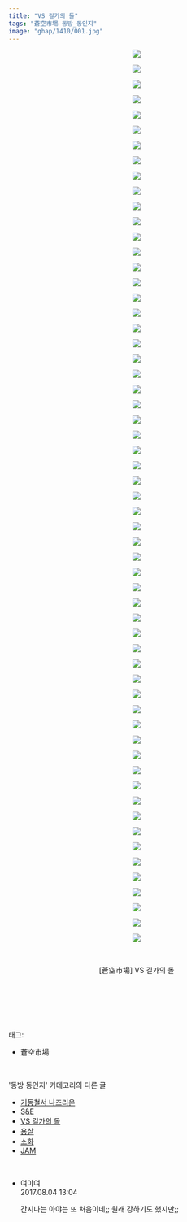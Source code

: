 ```yaml
---
title: "VS 길가의 돌"
tags: "蒼空市場 동방_동인지"
image: "ghap/1410/001.jpg"
---
```

<div class="article">
<p style="text-align: center; clear: none; float: none;"><img src="{{ site.nasurl }}/ghap/1410/001.jpg"/></p>
<p style="text-align: center; clear: none; float: none;"><img src="{{ site.nasurl }}/ghap/1410/002.jpg"/></p>
<p style="text-align: center; clear: none; float: none;"><img src="{{ site.nasurl }}/ghap/1410/003.jpg"/></p>
<p style="text-align: center; clear: none; float: none;"><img src="{{ site.nasurl }}/ghap/1410/004.jpg"/></p>
<p style="text-align: center; clear: none; float: none;"><img src="{{ site.nasurl }}/ghap/1410/005.jpg"/></p>
<p style="text-align: center; clear: none; float: none;"><img src="{{ site.nasurl }}/ghap/1410/006.jpg"/></p>
<p style="text-align: center; clear: none; float: none;"><img src="{{ site.nasurl }}/ghap/1410/007.jpg"/></p>
<p style="text-align: center; clear: none; float: none;"><img src="{{ site.nasurl }}/ghap/1410/008.jpg"/></p>
<p style="text-align: center; clear: none; float: none;"><img src="{{ site.nasurl }}/ghap/1410/009.jpg"/></p>
<p style="text-align: center; clear: none; float: none;"><img src="{{ site.nasurl }}/ghap/1410/010.jpg"/></p>
<p style="text-align: center; clear: none; float: none;"><img src="{{ site.nasurl }}/ghap/1410/011.jpg"/></p>
<p style="text-align: center; clear: none; float: none;"><img src="{{ site.nasurl }}/ghap/1410/012.jpg"/></p>
<p style="text-align: center; clear: none; float: none;"><img src="{{ site.nasurl }}/ghap/1410/013.jpg"/></p>
<p style="text-align: center; clear: none; float: none;"><img src="{{ site.nasurl }}/ghap/1410/014.jpg"/></p>
<p style="text-align: center; clear: none; float: none;"><img src="{{ site.nasurl }}/ghap/1410/015.jpg"/></p>
<p style="text-align: center; clear: none; float: none;"><img src="{{ site.nasurl }}/ghap/1410/016.jpg"/></p>
<p style="text-align: center; clear: none; float: none;"><img src="{{ site.nasurl }}/ghap/1410/017.jpg"/></p>
<p style="text-align: center; clear: none; float: none;"><img src="{{ site.nasurl }}/ghap/1410/018.jpg"/></p>
<p style="text-align: center; clear: none; float: none;"><img src="{{ site.nasurl }}/ghap/1410/019.jpg"/></p>
<p style="text-align: center; clear: none; float: none;"><img src="{{ site.nasurl }}/ghap/1410/020.jpg"/></p>
<p style="text-align: center; clear: none; float: none;"><img src="{{ site.nasurl }}/ghap/1410/021.jpg"/></p>
<p style="text-align: center; clear: none; float: none;"><img src="{{ site.nasurl }}/ghap/1410/022.jpg"/></p>
<p style="text-align: center; clear: none; float: none;"><img src="{{ site.nasurl }}/ghap/1410/023.jpg"/></p>
<p style="text-align: center; clear: none; float: none;"><img src="{{ site.nasurl }}/ghap/1410/024.jpg"/></p>
<p style="text-align: center; clear: none; float: none;"><img src="{{ site.nasurl }}/ghap/1410/025.jpg"/></p>
<p style="text-align: center; clear: none; float: none;"><img src="{{ site.nasurl }}/ghap/1410/026.jpg"/></p>
<p style="text-align: center; clear: none; float: none;"><img src="{{ site.nasurl }}/ghap/1410/027.jpg"/></p>
<p style="text-align: center; clear: none; float: none;"><img src="{{ site.nasurl }}/ghap/1410/028.jpg"/></p>
<p style="text-align: center; clear: none; float: none;"><img src="{{ site.nasurl }}/ghap/1410/029.jpg"/></p>
<p style="text-align: center; clear: none; float: none;"><img src="{{ site.nasurl }}/ghap/1410/030.jpg"/></p>
<p style="text-align: center; clear: none; float: none;"><img src="{{ site.nasurl }}/ghap/1410/031.jpg"/></p>
<p style="text-align: center; clear: none; float: none;"><img src="{{ site.nasurl }}/ghap/1410/032.jpg"/></p>
<p style="text-align: center; clear: none; float: none;"><img src="{{ site.nasurl }}/ghap/1410/033.jpg"/></p>
<p style="text-align: center; clear: none; float: none;"><img src="{{ site.nasurl }}/ghap/1410/034.jpg"/></p>
<p style="text-align: center; clear: none; float: none;"><img src="{{ site.nasurl }}/ghap/1410/035.jpg"/></p>
<p style="text-align: center; clear: none; float: none;"><img src="{{ site.nasurl }}/ghap/1410/036.jpg"/></p>
<p style="text-align: center; clear: none; float: none;"><img src="{{ site.nasurl }}/ghap/1410/037.jpg"/></p>
<p style="text-align: center; clear: none; float: none;"><img src="{{ site.nasurl }}/ghap/1410/038.jpg"/></p>
<p style="text-align: center; clear: none; float: none;"><img src="{{ site.nasurl }}/ghap/1410/039.jpg"/></p>
<p style="text-align: center; clear: none; float: none;"><img src="{{ site.nasurl }}/ghap/1410/040.jpg"/></p>
<p style="text-align: center; clear: none; float: none;"><img src="{{ site.nasurl }}/ghap/1410/041.jpg"/></p>
<p style="text-align: center; clear: none; float: none;"><img src="{{ site.nasurl }}/ghap/1410/042.jpg"/></p>
<p style="text-align: center; clear: none; float: none;"><img src="{{ site.nasurl }}/ghap/1410/043.jpg"/></p>
<p style="text-align: center; clear: none; float: none;"><img src="{{ site.nasurl }}/ghap/1410/044.jpg"/></p>
<p style="text-align: center; clear: none; float: none;"><img src="{{ site.nasurl }}/ghap/1410/045.jpg"/></p>
<p style="text-align: center; clear: none; float: none;"><img src="{{ site.nasurl }}/ghap/1410/046.jpg"/></p>
<p style="text-align: center; clear: none; float: none;"><img src="{{ site.nasurl }}/ghap/1410/047.jpg"/></p>
<p style="text-align: center; clear: none; float: none;"><img src="{{ site.nasurl }}/ghap/1410/048.jpg"/></p>
<p style="text-align: center; clear: none; float: none;"><img src="{{ site.nasurl }}/ghap/1410/049.jpg"/></p>
<p style="text-align: center; clear: none; float: none;"><img src="{{ site.nasurl }}/ghap/1410/050.jpg"/></p>
<p style="text-align: center; clear: none; float: none;"><img src="{{ site.nasurl }}/ghap/1410/051.jpg"/></p>
<p style="text-align: center; clear: none; float: none;"><img src="{{ site.nasurl }}/ghap/1410/052.jpg"/></p>
<p style="text-align: center; clear: none; float: none;"><img src="{{ site.nasurl }}/ghap/1410/053.jpg"/></p>
<p style="text-align: center; clear: none; float: none;"><img src="{{ site.nasurl }}/ghap/1410/054.jpg"/></p>
<p style="text-align: center; clear: none; float: none;"><img src="{{ site.nasurl }}/ghap/1410/055.jpg"/></p>
<p style="text-align: center; clear: none; float: none;"><img src="{{ site.nasurl }}/ghap/1410/056.jpg"/></p>
<p style="text-align: center; clear: none; float: none;"><img src="{{ site.nasurl }}/ghap/1410/057.jpg"/></p>
<p style="text-align: center; clear: none; float: none;"><img src="{{ site.nasurl }}/ghap/1410/058.jpg"/></p>
<p style="text-align: center; clear: none; float: none;"><img src="{{ site.nasurl }}/ghap/1410/059.jpg"/></p>
<p style="text-align: center; clear: none; float: none;"><br/></p>
<p style="text-align: center; clear: none; float: none;">[蒼空市場] VS 길가의 돌</p>
<p style="text-align: center; clear: none; float: none;"><br/></p>
<p><br/></p>
</div><br/>
<div class="tagTrail">
<p>태그: </p>
<ul>
<li>蒼空市場</li>
</ul>
</div><br/>
<div class="another">
<p>'동방 동인지' 카테고리의 다른 글</p>
<ul>
<li><a href="/2016-08-08-ghap_1412">기동철서 나즈리온</a></li>
<li><a href="/2016-08-08-ghap_1411">S&amp;E</a></li>
<li><a href="/2016-08-08-ghap_1410">VS 길가의 돌</a></li>
<li><a href="/2016-08-08-ghap_1409">용살</a></li>
<li><a href="/2016-08-08-ghap_1408">소화</a></li>
<li><a href="/2016-08-08-ghap_1407">JAM</a></li>
</ul>
</div><br/>
<div class="cb_module cb_fluid">
<div class="cb_wrt cb_profile">
<div class="comment">
<ul>
<li class="cb_thumb_off" id="comment15051804">
<div class="cb_comment_area">
<div class="cb_info_area">
<div class="cb_section">
<span class="cb_nick_name">여야여</span>
</div>
<div class="cb_section">
<span class="cb_date">2017.08.04 13:04 </span>
</div>
</div>
<div class="cb_dsc_comment">
<p class="cb_dsc">
											간지나는 아야는 또 처음이네;; 원래 강하기도 했지만;;
										</p>
</div>
</div></li>
</ul>
</div>
</div><!-- commentList close -->
</div><br/>
